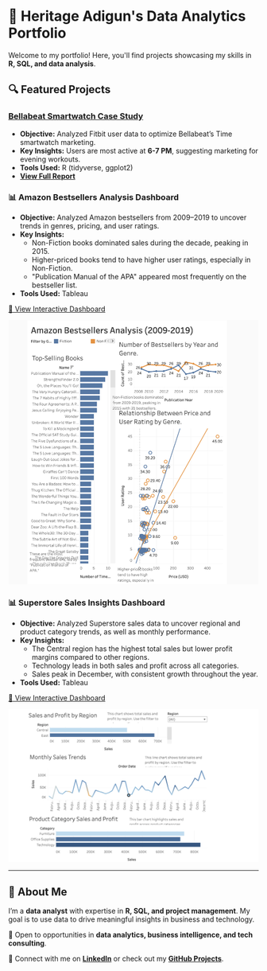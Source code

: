 # 📂 Heritage Adigun's Data Analytics Portfolio

Welcome to my portfolio! Here, you'll find projects showcasing my skills in **R, SQL, and data analysis**.

## 🔍 Featured Projects

### [Bellabeat Smartwatch Case Study](./Bellabeat-Case-Study)
- **Objective:** Analyzed Fitbit user data to optimize Bellabeat’s Time smartwatch marketing.
- **Key Insights:** Users are most active at **6-7 PM**, suggesting marketing for evening workouts.
- **Tools Used:** R (tidyverse, ggplot2)
- **[View Full Report](./Bellabeat-Case-Study/Bellabeat_Time.pdf)**

### 📊 Amazon Bestsellers Analysis Dashboard

- **Objective:** Analyzed Amazon bestsellers from 2009–2019 to uncover trends in genres, pricing, and user ratings.
- **Key Insights:**
  - Non-Fiction books dominated sales during the decade, peaking in 2015.
  - Higher-priced books tend to have higher user ratings, especially in Non-Fiction.
  - "Publication Manual of the APA" appeared most frequently on the bestseller list.
- **Tools Used:** Tableau

[🔗 View Interactive Dashboard](https://public.tableau.com/views/AmazonBestsellersAnalysis/AmazonBestsellersDashboard?:language=en-US&publish=yes&:sid=&:redirect=auth&:display_count=n&:origin=viz_share_link)

![Dashboard Preview](amazon-bestsellers-dashboard.png)

### 📊 Superstore Sales Insights Dashboard

- **Objective:** Analyzed Superstore sales data to uncover regional and product category trends, as well as monthly performance.
- **Key Insights:**
  - The Central region has the highest total sales but lower profit margins compared to other regions.
  - Technology leads in both sales and profit across all categories.
  - Sales peak in December, with consistent growth throughout the year.
- **Tools Used:** Tableau

[🔗 View Interactive Dashboard](https://public.tableau.com/views/SuperstoreSalesInsightsDashboard_17382637599360/BusinessIntelligenceDashboardSuperstoreSalesInsights?:language=en-US&publish=yes&:sid=&:redirect=auth&:display_count=n&:origin=viz_share_link)

![Dashboard Preview](superstore-dashboard.png)


---

## 🚀 About Me
I’m a **data analyst** with expertise in **R, SQL, and project management**. My goal is to use data to drive meaningful insights in business and technology.

💼 Open to opportunities in **data analytics, business intelligence, and tech consulting**.

📩 Connect with me on **[LinkedIn](https://www.linkedin.com/in/heritage-adigun/)** or check out my **[GitHub Projects](https://github.com/heritage-ad)**.

